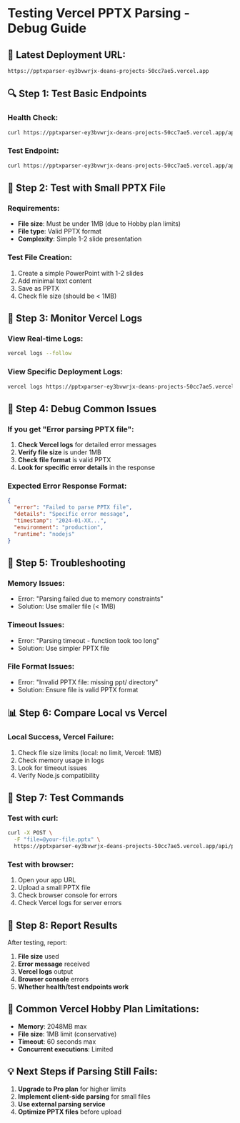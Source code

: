 # Testing Vercel PPTX Parsing - Debug Guide

## 🚀 **Latest Deployment URL:**
```
https://pptxparser-ey3bvwrjx-deans-projects-50cc7ae5.vercel.app
```

## 🔍 **Step 1: Test Basic Endpoints**

### Health Check:
```bash
curl https://pptxparser-ey3bvwrjx-deans-projects-50cc7ae5.vercel.app/api/health
```

### Test Endpoint:
```bash
curl https://pptxparser-ey3bvwrjx-deans-projects-50cc7ae5.vercel.app/api/test
```

## 📁 **Step 2: Test with Small PPTX File**

### Requirements:
- **File size**: Must be under 1MB (due to Hobby plan limits)
- **File type**: Valid PPTX format
- **Complexity**: Simple 1-2 slide presentation

### Test File Creation:
1. Create a simple PowerPoint with 1-2 slides
2. Add minimal text content
3. Save as PPTX
4. Check file size (should be < 1MB)

## 🧪 **Step 3: Monitor Vercel Logs**

### View Real-time Logs:
```bash
vercel logs --follow
```

### View Specific Deployment Logs:
```bash
vercel logs https://pptxparser-ey3bvwrjx-deans-projects-50cc7ae5.vercel.app
```

## 🐛 **Step 4: Debug Common Issues**

### If you get "Error parsing PPTX file":

1. **Check Vercel logs** for detailed error messages
2. **Verify file size** is under 1MB
3. **Check file format** is valid PPTX
4. **Look for specific error details** in the response

### Expected Error Response Format:
```json
{
  "error": "Failed to parse PPTX file",
  "details": "Specific error message",
  "timestamp": "2024-01-XX...",
  "environment": "production",
  "runtime": "nodejs"
}
```

## 🔧 **Step 5: Troubleshooting**

### Memory Issues:
- Error: "Parsing failed due to memory constraints"
- Solution: Use smaller file (< 1MB)

### Timeout Issues:
- Error: "Parsing timeout - function took too long"
- Solution: Use simpler PPTX file

### File Format Issues:
- Error: "Invalid PPTX file: missing ppt/ directory"
- Solution: Ensure file is valid PPTX format

## 📊 **Step 6: Compare Local vs Vercel**

### Local Success, Vercel Failure:
1. Check file size limits (local: no limit, Vercel: 1MB)
2. Check memory usage in logs
3. Look for timeout issues
4. Verify Node.js compatibility

## 🎯 **Step 7: Test Commands**

### Test with curl:
```bash
curl -X POST \
  -F "file=@your-file.pptx" \
  https://pptxparser-ey3bvwrjx-deans-projects-50cc7ae5.vercel.app/api/pptx/parse
```

### Test with browser:
1. Open your app URL
2. Upload a small PPTX file
3. Check browser console for errors
4. Check Vercel logs for server errors

## 📝 **Step 8: Report Results**

After testing, report:
1. **File size** used
2. **Error message** received
3. **Vercel logs** output
4. **Browser console** errors
5. **Whether health/test endpoints work**

## 🚨 **Common Vercel Hobby Plan Limitations:**

- **Memory**: 2048MB max
- **File size**: 1MB limit (conservative)
- **Timeout**: 60 seconds max
- **Concurrent executions**: Limited

## 💡 **Next Steps if Parsing Still Fails:**

1. **Upgrade to Pro plan** for higher limits
2. **Implement client-side parsing** for small files
3. **Use external parsing service**
4. **Optimize PPTX files** before upload
